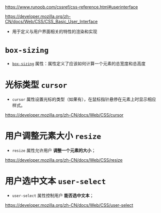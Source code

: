 https://www.runoob.com/cssref/css-reference.html#userinterface

https://developer.mozilla.org/zh-CN/docs/Web/CSS/CSS_Basic_User_Interface

- 用于定义与用户界面相关的特性的渲染和实现



# `box-sizing`

- [`box-sizing`](#box-sizing) 属性：属性定义了应该如何计算一个元素的总宽度和总高度



# 光标类型  `cursor`

- `cursor` 属性设置光标的类型（如果有），在鼠标指针悬停在元素上时显示相应样式。

https://developer.mozilla.org/zh-CN/docs/Web/CSS/cursor





# 用户调整元素大小 `resize`

- `resize` 属性允许用户 **调整一个元素的大小**；

https://developer.mozilla.org/zh-CN/docs/Web/CSS/resize





# 用户选中文本 `user-select`

- `user-select` 属性控制用户 **能否选中文本**；

https://developer.mozilla.org/zh-CN/docs/Web/CSS/user-select



